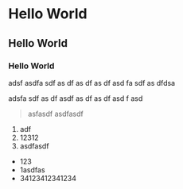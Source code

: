 # Hello World

## Hello World

### Hello World


adsf asdfa sdf as df as df as df asd fa sdf as dfdsa

adsfa sdf as df asdf as df as df asd f asd

> asfasdf asdfasdf

1. adf
2. 12312 
3. asdfasdf

* 123
* 1asdfas
* 34123412341234
